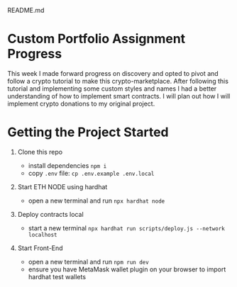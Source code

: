 README.md

# Custom Portfolio Assignment Progress

This week I made forward progress on discovery and opted to pivot and follow a crypto tutorial to make this crypto-marketplace. After following this tutorial and implementing some custom styles and names I had a better understanding of how to implement smart contracts. I will plan out how I will implement crypto donations to my original project.

# Getting the Project Started

1. Clone this repo

   - install dependencies `npm i`
   - copy `.env` file: `cp .env.example .env.local`

2. Start ETH NODE using hardhat

   - open a new terminal and run `npx hardhat node`

3. Deploy contracts local

   - start a new terminal `npx hardhat run scripts/deploy.js --network localhost`

4. Start Front-End
   - open a new terminal and run `npm run dev`
   - ensure you have MetaMask wallet plugin on your browser to import hardhat test wallets
